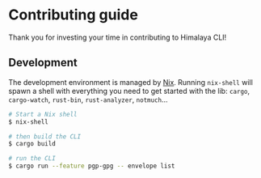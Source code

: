 # Contributing guide

Thank you for investing your time in contributing to Himalaya CLI!

## Development

The development environment is managed by [Nix](https://nixos.org/download.html). Running `nix-shell` will spawn a shell with everything you need to get started with the lib: `cargo`, `cargo-watch`, `rust-bin`, `rust-analyzer`, `notmuch`…

```sh
# Start a Nix shell
$ nix-shell

# then build the CLI
$ cargo build

# run the CLI
$ cargo run --feature pgp-gpg -- envelope list
```
